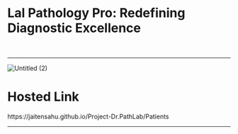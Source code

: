 # Lal Pathology Pro: Redefining Diagnostic Excellence
<br><hr>
![Untitled (2)](https://github.com/jaitensahu/Project-Dr.PathLab/assets/127736781/4af56c6e-f2fd-4a69-b2fd-32322486ede8)

<h1>Hosted Link</h1>
https://jaitensahu.github.io/Project-Dr.PathLab/Patients
<hr>
